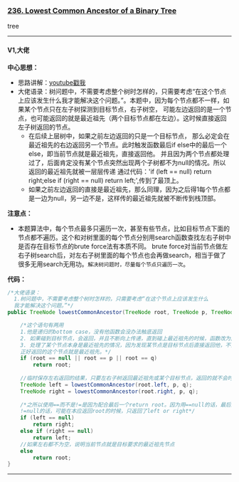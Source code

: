 ### [236. Lowest Common Ancestor of a Binary Tree](https://leetcode.com/problems/lowest-common-ancestor-of-a-binary-tree/)

tree

---

#### V1,大佬

**中心思想：**
- 思路讲解：[youtube戳我](https://www.youtube.com/watch?v=py3R23aAPCA)
- 大佬语录：树问题中，不需要考虑整个树时怎样的，只需要考虑“在这个节点上应该发生什么我才能解决这个问题。”。本题中，因为每个节点都不一样，如果某个节点只在左子树探测到目标节点，右子树空，
可能左边返回的是一个节点，也可能返回的就是最近祖先（两个目标节点都在左边）。这时候直接返回左子树返回的节点。
  - 在后续上层树中，如果之前左边返回的只是一个目标节点，
那么必定会在最近祖先的右边返回另一个节点。此时触发函数最后if else中的最后一个else，即当前节点就是最近祖先，直接返回他。
并且因为两个节点都处理过了，后面肯定没有某个节点突然出现两个子树都不为null的情况。所以返回的最近祖先就被一层层传递
通过代码：'if (left == null) return right;else if (right == null) return left;',传到了最顶上。
  - 如果之前左边返回的直接是最近祖先，那么同理，因为之后得1每个节点都是一边为null，另一边不是，这样传的最近祖先就被不断传到栈顶部。

**注意点：**
- 本题算法中，每个节点最多只遍历一次，甚至有些节点，比如目标节点下面的节点都不遍历。这个和对树里面的每个节点分别用search函数查找左右子树中是否存在目标节点的brute force法有本质不同。
brute force对当前节点做左右子树search后，对左右子树里面的每个节点也会再做search，相当于做了很多无用search无用功。`解决树问题时，尽量每个节点只遍历一次`。

**代码：**
```java
/*大佬语录：
  1.树问题中，不需要考虑整个树时怎样的，只需要考虑“在这个节点上应该发生什么
  我才能解决这个问题。”*/
public TreeNode lowestCommonAncestor(TreeNode root, TreeNode p, TreeNode q) {

    /*这个语句有两用
    1.他是递归的bottom case，没有他函数会没办法触底返回
    2. 如果碰到目标节点，会返回，并且不断向上传递，直到碰上最近祖先的时候，函数改为向上传递最近祖先
    3. 处理了某个节点本身是最近祖先的情况，因为发现某节点是目标节点后直接返回他，不会再查看左右子树了，
    正好返回的这个节点就是最近祖先。*/
    if (root == null || root == p || root == q) 
        return root;
    
    //临时保存左右返回的结果，只要左右子树返回最近祖先或某个目标节点，返回的就不会时null
    TreeNode left = lowestCommonAncestor(root.left, p, q);
    TreeNode right = lowestCommonAncestor(root.right, p, q);
    
    /*之所以使用==而不是!=是因为配合最后一个return root。因为用==null的话，最后的else属于左右都有的情况。而用
    !=null的话，可能在本应返回root的时候，只返回了left or right*/
    if (left == null) 
        return right;
    else if (right == null) 
        return left;
    //如果左右都不为空，说明当前节点就是目标要求的最近祖先节点
    else 
        return root;
}
```

---
